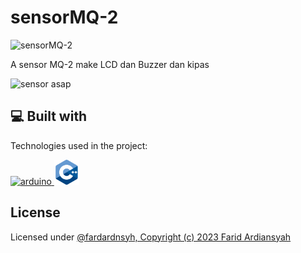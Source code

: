 # sensorMQ-2
![sensorMQ-2](https://socialify.git.ci/fardardnsyh/sensorMQ-2/image?language=1&owner=1&name=1&stargazers=1&theme=Light)
<p id="description">A sensor MQ-2 make LCD dan Buzzer dan kipas

![sensor asap](https://github.com/fardardnsyh/sensorMQ-2/assets/145440594/ff4823d6-07f3-4b0e-aa45-6b7ed51ef741)


<h2>💻 Built with</h2>
Technologies used in the project:
<p align="left"> <a href="https://www.arduino.cc/" target="blank" rel="noreferrer"> <img src="https://cdn.worldvectorlogo.com/logos/arduino-1.svg" alt="arduino" width="40" height="40"/> </a> <a 
href="https://www.w3schools.com/cpp/" target="_blank" rel="noreferrer"> <img src="https://raw.githubusercontent.com/devicons/devicon/master/icons/cplusplus/cplusplus-original.svg" alt="cplusplus" width="40" height="40"/> </a> </p>


## License
Licensed under [@fardardnsyh, Copyright (c) 2023 Farid Ardiansyah](./LICENSE)



